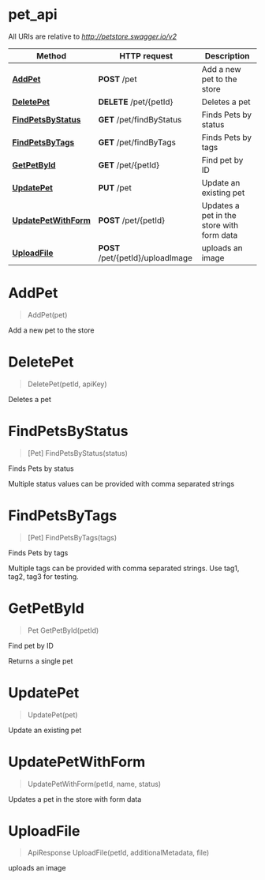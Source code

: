 # pet_api

All URIs are relative to *http://petstore.swagger.io/v2*

Method | HTTP request | Description
------------- | ------------- | -------------
[**AddPet**](pet_api.md#AddPet) | **POST** /pet | Add a new pet to the store
[**DeletePet**](pet_api.md#DeletePet) | **DELETE** /pet/{petId} | Deletes a pet
[**FindPetsByStatus**](pet_api.md#FindPetsByStatus) | **GET** /pet/findByStatus | Finds Pets by status
[**FindPetsByTags**](pet_api.md#FindPetsByTags) | **GET** /pet/findByTags | Finds Pets by tags
[**GetPetById**](pet_api.md#GetPetById) | **GET** /pet/{petId} | Find pet by ID
[**UpdatePet**](pet_api.md#UpdatePet) | **PUT** /pet | Update an existing pet
[**UpdatePetWithForm**](pet_api.md#UpdatePetWithForm) | **POST** /pet/{petId} | Updates a pet in the store with form data
[**UploadFile**](pet_api.md#UploadFile) | **POST** /pet/{petId}/uploadImage | uploads an image


<a name="AddPet"></a>
# **AddPet**
> AddPet(pet)

Add a new pet to the store
<a name="DeletePet"></a>
# **DeletePet**
> DeletePet(petId, apiKey)

Deletes a pet
<a name="FindPetsByStatus"></a>
# **FindPetsByStatus**
> [Pet] FindPetsByStatus(status)

Finds Pets by status

Multiple status values can be provided with comma separated strings
<a name="FindPetsByTags"></a>
# **FindPetsByTags**
> [Pet] FindPetsByTags(tags)

Finds Pets by tags

Multiple tags can be provided with comma separated strings. Use tag1, tag2, tag3 for testing.
<a name="GetPetById"></a>
# **GetPetById**
> Pet GetPetById(petId)

Find pet by ID

Returns a single pet
<a name="UpdatePet"></a>
# **UpdatePet**
> UpdatePet(pet)

Update an existing pet
<a name="UpdatePetWithForm"></a>
# **UpdatePetWithForm**
> UpdatePetWithForm(petId, name, status)

Updates a pet in the store with form data
<a name="UploadFile"></a>
# **UploadFile**
> ApiResponse UploadFile(petId, additionalMetadata, file)

uploads an image

